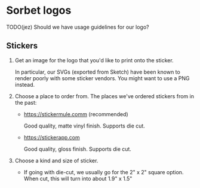# Sorbet logos

TODO(jez) Should we have usage guidelines for our logo?

## Stickers

1.  Get an image for the logo that you'd like to print onto the sticker.

    In particular, our SVGs (exported from Sketch) have been known to render
    poorly with some sticker vendors. You might want to use a PNG instead.

2.  Choose a place to order from. The places we've ordered stickers from in the past:

    - <https://stickermule.comm> (recommended)

      Good quality, matte vinyl finish. Supports die cut.

    - <https://stickerapp.com>

      Good quality, gloss finish. Supports die cut.

3.  Choose a kind and size of sticker.

    - If going with die-cut, we usually go for the 2" x 2" square option. When
      cut, this will turn into about 1.9" x 1.5"
